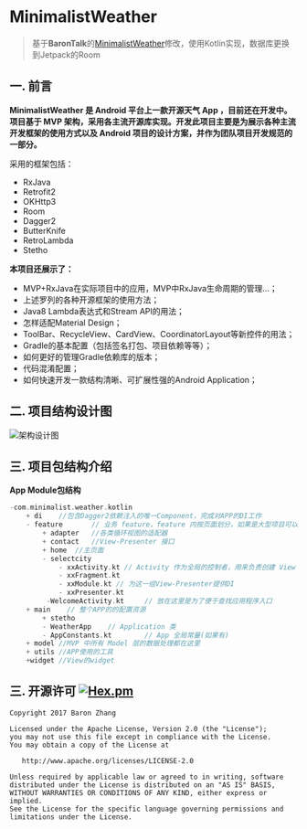# MinimalistWeather

> 基于**BaronTalk**的[MinimalistWeather](https://github.com/BaronZ88/MinimalistWeather)修改，使用Kotlin实现，数据库更换到Jetpack的Room


## 一. 前言

**MinimalistWeather 是 Android 平台上一款开源天气 App ，目前还在开发中。项目基于 MVP 架构，采用各主流开源库实现。开发此项目主要是为展示各种主流开发框架的使用方式以及 Android 项目的设计方案，并作为团队项目开发规范的一部分。**

采用的框架包括：

* RxJava
* Retrofit2
* OKHttp3
* Room
* Dagger2
* ButterKnife
* RetroLambda
* Stetho

**本项目还展示了：**

* MVP+RxJava在实际项目中的应用，MVP中RxJava生命周期的管理...；
* 上述罗列的各种开源框架的使用方法；
* Java8 Lambda表达式和Stream API的用法；
* 怎样适配Material Design；
* ToolBar、RecycleView、CardView、CoordinatorLayout等新控件的用法；
* Gradle的基本配置（包括签名打包、项目依赖等等）；
* 如何更好的管理Gradle依赖库的版本；
* 代码混淆配置；
* 如何快速开发一款结构清晰、可扩展性强的Android Application；

## 二. 项目结构设计图

![架构设计图](framework_minimalist_weather.png)

## 三. 项目包结构介绍

**App Module包结构**

```Kotlin
-com.minimalist.weather.kotlin
    + di    //包含Dagger2依赖注入的唯一Component，完成对APP的DI工作
    - feature       // 业务 feature，feature 内按页面划分，如果是大型项目可以按业务模块划分，对于特大型项目建议走模块化（组件化）方案，每个业务模块再按照 MinimalistWeather 的分包规则来分包
        + adapter   //各类循环视图的适配器
        + contact   //View-Presenter 接口
        + home  //主页面
        - selectcity
            - xxActivity.kt // Activity 作为全局的控制者，用来负责创建 View 和 Presenter 的实例
            - xxFragment.kt
            - xxModule.kt // 为这一组View-Presenter提供DI
            - xxPresenter.kt
         -WelcomeActivity.kt     // 放在这里是为了便于查找应用程序入口
    + main	  // 整个APP的的配置资源
        + stetho
        - WeatherApp    // Application 类
        - AppConstants.kt        // App 全局常量(如果有)
    + model //MVP 中所有 Model 层的数据处理都在这里
    + utils //APP使用的工具
    +widget //View的widget
```

## 三. 开源许可 [![Hex.pm](https://img.shields.io/hexpm/l/plug.svg)](https://www.apache.org/licenses/LICENSE-2.0)

```
Copyright 2017 Baron Zhang

Licensed under the Apache License, Version 2.0 (the "License");
you may not use this file except in compliance with the License.
You may obtain a copy of the License at

   http://www.apache.org/licenses/LICENSE-2.0

Unless required by applicable law or agreed to in writing, software
distributed under the License is distributed on an "AS IS" BASIS,
WITHOUT WARRANTIES OR CONDITIONS OF ANY KIND, either express or implied.
See the License for the specific language governing permissions and
limitations under the License.
```

